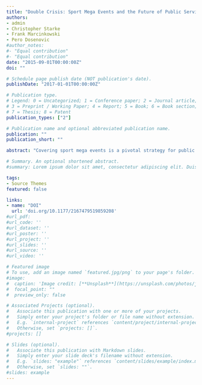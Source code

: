 ```yaml
---
title: "Double Crisis: Sport Mega Events and the Future of Public Service Broadcasting."
authors:
- admin
- Christopher Starke
- Frank Marcinkowski
- Pero Dosenovic
#author_notes:
#- "Equal contribution"
#- "Equal contribution"
date: "2015-09-01T00:00:00Z"
doi: ""

# Schedule page publish date (NOT publication's date).
publishDate: "2017-01-01T00:00:00Z"

# Publication type.
# Legend: 0 = Uncategorized; 1 = Conference paper; 2 = Journal article;
# 3 = Preprint / Working Paper; 4 = Report; 5 = Book; 6 = Book section;
# 7 = Thesis; 8 = Patent
publication_types: ["2"]

# Publication name and optional abbreviated publication name.
publication: ""
publication_short: ""

abstract: "Covering sport mega events is a pivotal strategy for public service broadcasting (PSB) to claim audience support and public legitimacy. However, these mega events are subject to considerable controversy due to their association with doping or corruption. This raises the question for the PSB of how to satisfy the audience of the Olympic Games: by looking closely or by looking away? Conducting two empirical studies, this article investigates how German public service broadcasters reported the sociopolitical problems related to the 2016 Olympic Summer Games and whether the coverage has met the expectations of the audience. The results of a content analysis suggest that a substantial amount of coverage was dedicated to the problematic aspects of the Games. A conjoint analysis shows that German public service broadcasters did not meet the expectations of different audience segments: Neither the core audience nor event-driven spectators and certainly not the outsiders of media sports were fully satisfied by the Olympic program menu of German PSB."

# Summary. An optional shortened abstract.
#summary: Lorem ipsum dolor sit amet, consectetur adipiscing elit. Duis posuere tellus ac convallis placerat. Proin tincidunt magna sed ex sollicitudin condimentum.

tags:
- Source Themes
featured: false

links:
- name: "DOI"
  url: 'doi.org/10.1177/2167479519859208'
#url_pdf:
#url_code: ''
#url_dataset: ''
#url_poster: ''
#url_project: ''
#url_slides: ''
#url_source: ''
#url_video: ''

# Featured image
# To use, add an image named `featured.jpg/png` to your page's folder. 
#image:
#  caption: 'Image credit: [**Unsplash**](https://unsplash.com/photos/jdD8gXaTZsc)'
#  focal_point: ""
#  preview_only: false

# Associated Projects (optional).
#   Associate this publication with one or more of your projects.
#   Simply enter your project's folder or file name without extension.
#   E.g. `internal-project` references `content/project/internal-project/index.md`.
#   Otherwise, set `projects: []`.
#projects: []

# Slides (optional).
#   Associate this publication with Markdown slides.
#   Simply enter your slide deck's filename without extension.
#   E.g. `slides: "example"` references `content/slides/example/index.md`.
#   Otherwise, set `slides: ""`.
#slides: example
---
```

